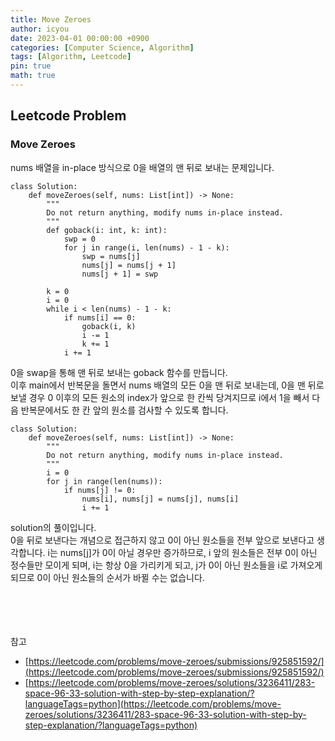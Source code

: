 ```yaml
---
title: Move Zeroes
author: icyou
date: 2023-04-01 00:00:00 +0900
categories: [Computer Science, Algorithm]
tags: [Algorithm, Leetcode]
pin: true
math: true
---
```


## Leetcode Problem

### Move Zeroes
nums 배열을 in-place 방식으로 0을 배열의 맨 뒤로 보내는 문제입니다.

```
class Solution:
    def moveZeroes(self, nums: List[int]) -> None:
        """
        Do not return anything, modify nums in-place instead.
        """
        def goback(i: int, k: int):
            swp = 0
            for j in range(i, len(nums) - 1 - k):
                swp = nums[j]
                nums[j] = nums[j + 1]
                nums[j + 1] = swp
        
        k = 0
        i = 0
        while i < len(nums) - 1 - k:
            if nums[i] == 0:
                goback(i, k)
                i -= 1
                k += 1
            i += 1
```
0을 swap을 통해 맨 뒤로 보내는 goback 함수를 만듭니다.  
이후 main에서 반복문을 돌면서 nums 배열의 모든 0을 맨 뒤로 보내는데, 0을 맨 뒤로 보낼 경우 0 이후의 모든 원소의 index가 앞으로 한 칸씩 당겨지므로 i에서 1을 빼서 다음 반복문에서도 한 칸 앞의 원소를 검사할 수 있도록 합니다.

```
class Solution:
    def moveZeroes(self, nums: List[int]) -> None:
        """
        Do not return anything, modify nums in-place instead.
        """
        i = 0
        for j in range(len(nums)):
            if nums[j] != 0:
                nums[i], nums[j] = nums[j], nums[i]
                i += 1
```
solution의 풀이입니다.  
0을 뒤로 보낸다는 개념으로 접근하지 않고 0이 아닌 원소들을 전부 앞으로 보낸다고 생각합니다.
i는 nums\[j\]가 0이 아닐 경우만 증가하므로, i 앞의 원소들은 전부 0이 아닌 정수들만 모이게 되며, i는 항상 0을 가리키게 되고, j가 0이 아닌 원소들을 i로 가져오게 되므로 0이 아닌 원소들의 순서가 바뀔 수는 없습니다.

<br/><br/><br/><br/>
참고 
- [https://leetcode.com/problems/move-zeroes/submissions/925851592/](https://leetcode.com/problems/move-zeroes/submissions/925851592/)
- [https://leetcode.com/problems/move-zeroes/solutions/3236411/283-space-96-33-solution-with-step-by-step-explanation/?languageTags=python](https://leetcode.com/problems/move-zeroes/solutions/3236411/283-space-96-33-solution-with-step-by-step-explanation/?languageTags=python)